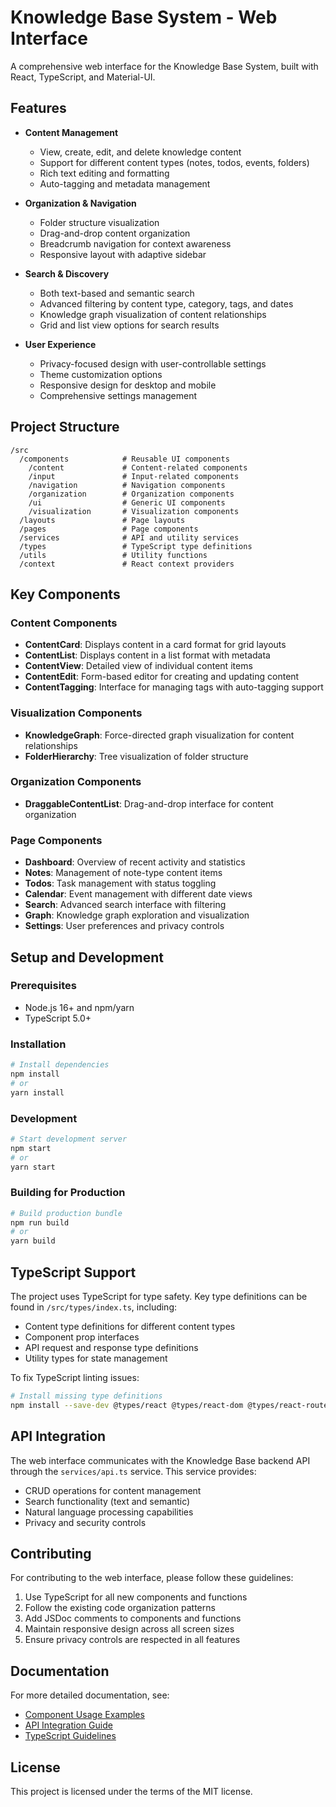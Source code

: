 # Knowledge Base System - Web Interface

A comprehensive web interface for the Knowledge Base System, built with React, TypeScript, and Material-UI.

## Features

- **Content Management**
  - View, create, edit, and delete knowledge content
  - Support for different content types (notes, todos, events, folders)
  - Rich text editing and formatting
  - Auto-tagging and metadata management

- **Organization & Navigation**
  - Folder structure visualization
  - Drag-and-drop content organization
  - Breadcrumb navigation for context awareness
  - Responsive layout with adaptive sidebar

- **Search & Discovery**
  - Both text-based and semantic search
  - Advanced filtering by content type, category, tags, and dates
  - Knowledge graph visualization of content relationships
  - Grid and list view options for search results

- **User Experience**
  - Privacy-focused design with user-controllable settings
  - Theme customization options
  - Responsive design for desktop and mobile
  - Comprehensive settings management

## Project Structure

```
/src
  /components            # Reusable UI components
    /content             # Content-related components
    /input               # Input-related components
    /navigation          # Navigation components
    /organization        # Organization components
    /ui                  # Generic UI components
    /visualization       # Visualization components
  /layouts               # Page layouts
  /pages                 # Page components
  /services              # API and utility services
  /types                 # TypeScript type definitions
  /utils                 # Utility functions
  /context               # React context providers
```

## Key Components

### Content Components

- **ContentCard**: Displays content in a card format for grid layouts
- **ContentList**: Displays content in a list format with metadata
- **ContentView**: Detailed view of individual content items
- **ContentEdit**: Form-based editor for creating and updating content
- **ContentTagging**: Interface for managing tags with auto-tagging support

### Visualization Components

- **KnowledgeGraph**: Force-directed graph visualization for content relationships
- **FolderHierarchy**: Tree visualization of folder structure

### Organization Components

- **DraggableContentList**: Drag-and-drop interface for content organization

### Page Components

- **Dashboard**: Overview of recent activity and statistics
- **Notes**: Management of note-type content items
- **Todos**: Task management with status toggling
- **Calendar**: Event management with different date views
- **Search**: Advanced search interface with filtering
- **Graph**: Knowledge graph exploration and visualization
- **Settings**: User preferences and privacy controls

## Setup and Development

### Prerequisites

- Node.js 16+ and npm/yarn
- TypeScript 5.0+

### Installation

```bash
# Install dependencies
npm install
# or
yarn install
```

### Development

```bash
# Start development server
npm start
# or
yarn start
```

### Building for Production

```bash
# Build production bundle
npm run build
# or
yarn build
```

## TypeScript Support

The project uses TypeScript for type safety. Key type definitions can be found in `/src/types/index.ts`, including:

- Content type definitions for different content types
- Component prop interfaces
- API request and response type definitions
- Utility types for state management

To fix TypeScript linting issues:

```bash
# Install missing type definitions
npm install --save-dev @types/react @types/react-dom @types/react-router-dom
```

## API Integration

The web interface communicates with the Knowledge Base backend API through the `services/api.ts` service. This service provides:

- CRUD operations for content management
- Search functionality (text and semantic)
- Natural language processing capabilities
- Privacy and security controls

## Contributing

For contributing to the web interface, please follow these guidelines:

1. Use TypeScript for all new components and functions
2. Follow the existing code organization patterns
3. Add JSDoc comments to components and functions
4. Maintain responsive design across all screen sizes
5. Ensure privacy controls are respected in all features

## Documentation

For more detailed documentation, see:

- [Component Usage Examples](docs/components.md)
- [API Integration Guide](docs/api-integration.md)
- [TypeScript Guidelines](docs/typescript.md)

## License

This project is licensed under the terms of the MIT license. 